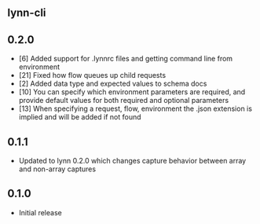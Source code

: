## lynn-cli

## 0.2.0

- [6] Added support for .lynnrc files and getting command line from environment
- [21] Fixed how flow queues up child requests
- [2] Added data type and expected values to schema docs
- [10] You can specify which environment parameters are required, and provide default values for both required and optional parameters
- [13] When specifying a request, flow, environment the .json extension is implied and will be added if not found


## 0.1.1

- Updated to lynn 0.2.0 which changes capture behavior between array and non-array captures

## 0.1.0

- Initial release
